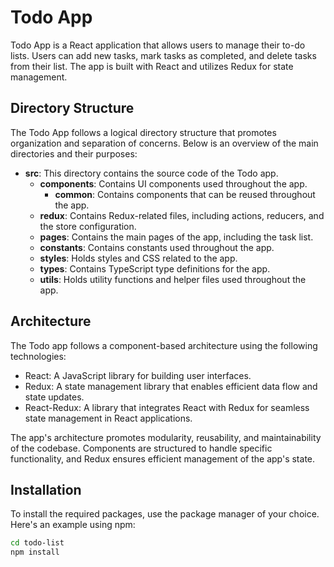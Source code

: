# Todo App

Todo App is a React application that allows users to manage their to-do lists. Users can add new tasks, mark tasks as completed, and delete tasks from their list. The app is built with React and utilizes Redux for state management.

## Directory Structure

The Todo App follows a logical directory structure that promotes organization and separation of concerns. Below is an overview of the main directories and their purposes:

- **src**: This directory contains the source code of the Todo app.
  - **components**: Contains UI components used throughout the app.
    - **common**: Contains components that can be reused throughout the app.
  - **redux**: Contains Redux-related files, including actions, reducers, and the store configuration.
  - **pages**: Contains the main pages of the app, including the task list.
  - **constants**: Contains constants used throughout the app.
  - **styles**: Holds styles and CSS related to the app.
  - **types**: Contains TypeScript type definitions for the app.
  - **utils**: Holds utility functions and helper files used throughout the app.

## Architecture

The Todo app follows a component-based architecture using the following technologies:

- React: A JavaScript library for building user interfaces.
- Redux: A state management library that enables efficient data flow and state updates.
- React-Redux: A library that integrates React with Redux for seamless state management in React applications.

The app's architecture promotes modularity, reusability, and maintainability of the codebase. Components are structured to handle specific functionality, and Redux ensures efficient management of the app's state.

## Installation

To install the required packages, use the package manager of your choice. Here's an example using npm:

```bash
cd todo-list
npm install
```
